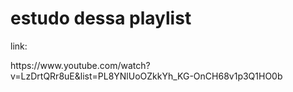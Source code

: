<h1>estudo dessa playlist</h1>
<p>link:</p>
<a>https://www.youtube.com/watch?v=LzDrtQRr8uE&list=PL8YNlUoOZkkYh_KG-OnCH68v1p3Q1HO0b</a>
